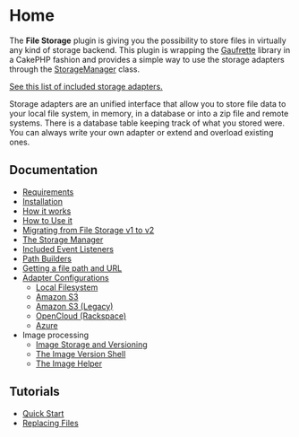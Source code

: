 # Home


The **File Storage** plugin is giving you the possibility to store files in virtually any kind of storage backend. This plugin is wrapping the [Gaufrette](https://github.com/KnpLabs/Gaufrette) library in a CakePHP fashion and provides a simple way to use the storage adapters through the [StorageManager](../Lib/StorageManager.php) class.

[See this list of included storage adapters.](Docs/Documentation/List-of-included-Adapters.md)

Storage adapters are an unified interface that allow you to store file data to your local file system, in memory, in a database or into a zip file and remote systems. There is a database table keeping track of what you stored were. You can always write your own adapter or extend and overload existing ones.

## Documentation

* [Requirements](Documentation/Requirements.md)
* [Installation](Documentation/Installation.md)
* [How it works](Documentation/How-it-works.md)
* [How to Use it](Documentation/How-To-Use.md)
* [Migrating from File Storage v1 to v2](Migrating-from-File-Storage-v1-to-v2.md)
* [The Storage Manager](Documentation/The-Storage-Manager.md)
* [Included Event Listeners](Documentation/Included-Event-Listeners.md)
* [Path Builders](Documentation/Path-Builders.md)
* [Getting a file path and URL](Documentation/Getting-a-File-Path-and-URL.md)
* [Adapter Configurations](Documentation/Specific-Adapter-Configurations.md)
  * [Local Filesystem](Documentation/Specific-Adapter-Configurations.md#local-filesystem)
  * [Amazon S3](Documentation/Specific-Adapter-Configurations.md#amazons3---awss3-adapter)
  * [Amazon S3 (Legacy)](Documentation/Specific-Adapter-Configurations.md#amazons3---amazons3-adapter-legacy)
  * [OpenCloud (Rackspace)](Documentation/Specific-Adapter-Configurations.md#opencloud-rackspace)
  * [Azure](Documentation/Specific-Adapter-Configurations.md#azure)
* Image processing
  * [Image Storage and Versioning](Documentation/Image-Storage-And-Versioning.md)
  * [The Image Version Shell](Documentation/The-Image-Version-Shell.md)
  * [The Image Helper](Documentation/The-Image-Helper.md)

## Tutorials

* [Quick Start](Tutorials/Quick-Start.md)
* [Replacing Files](Tutorials/Replacing-Files.md)
